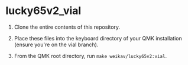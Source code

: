 # lucky65v2_vial

1. Clone the entire contents of this repository.

2. Place these files into the keyboard directory of your QMK installation (ensure you're on the vial branch).

3. From the QMK root directory, run `make weikav/lucky65v2:vial`.